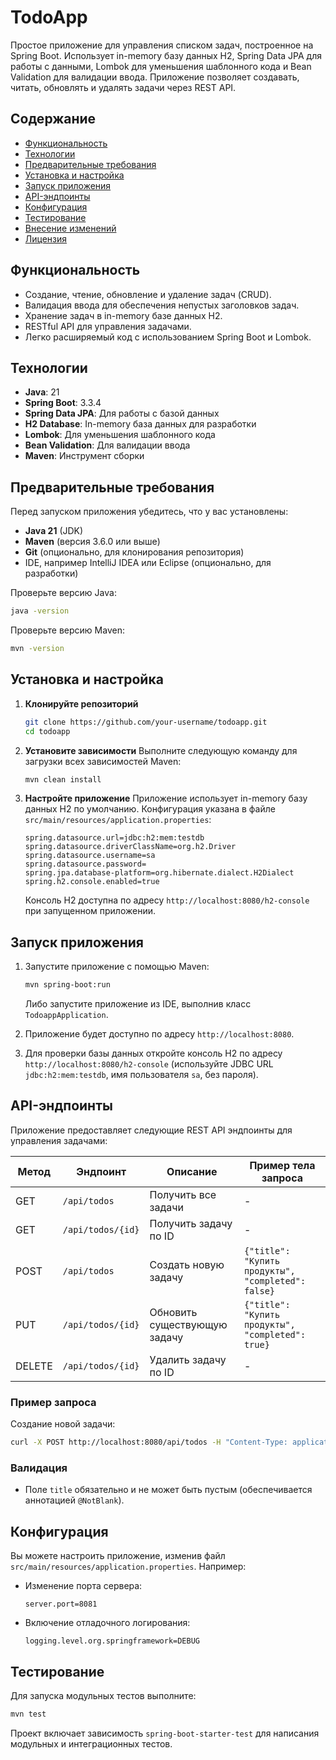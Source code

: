 # TodoApp

Простое приложение для управления списком задач, построенное на Spring Boot. Использует in-memory базу данных H2, Spring Data JPA для работы с данными, Lombok для уменьшения шаблонного кода и Bean Validation для валидации ввода. Приложение позволяет создавать, читать, обновлять и удалять задачи через REST API.

## Содержание
- [Функциональность](#функциональность)
- [Технологии](#технологии)
- [Предварительные требования](#предварительные-требования)
- [Установка и настройка](#установка-и-настройка)
- [Запуск приложения](#запуск-приложения)
- [API-эндпоинты](#api-эндпоинты)
- [Конфигурация](#конфигурация)
- [Тестирование](#тестирование)
- [Внесение изменений](#внесение-изменений)
- [Лицензия](#лицензия)

## Функциональность
- Создание, чтение, обновление и удаление задач (CRUD).
- Валидация ввода для обеспечения непустых заголовков задач.
- Хранение задач в in-memory базе данных H2.
- RESTful API для управления задачами.
- Легко расширяемый код с использованием Spring Boot и Lombok.

## Технологии
- **Java**: 21
- **Spring Boot**: 3.3.4
- **Spring Data JPA**: Для работы с базой данных
- **H2 Database**: In-memory база данных для разработки
- **Lombok**: Для уменьшения шаблонного кода
- **Bean Validation**: Для валидации ввода
- **Maven**: Инструмент сборки

## Предварительные требования
Перед запуском приложения убедитесь, что у вас установлены:
- **Java 21** (JDK)
- **Maven** (версия 3.6.0 или выше)
- **Git** (опционально, для клонирования репозитория)
- IDE, например IntelliJ IDEA или Eclipse (опционально, для разработки)

Проверьте версию Java:
```bash
java -version
```
Проверьте версию Maven:
```bash
mvn -version
```

## Установка и настройка
1. **Клонируйте репозиторий**
   ```bash
   git clone https://github.com/your-username/todoapp.git
   cd todoapp
   ```

2. **Установите зависимости**
   Выполните следующую команду для загрузки всех зависимостей Maven:
   ```bash
   mvn clean install
   ```

3. **Настройте приложение**
   Приложение использует in-memory базу данных H2 по умолчанию. Конфигурация указана в файле `src/main/resources/application.properties`:
   ```properties
   spring.datasource.url=jdbc:h2:mem:testdb
   spring.datasource.driverClassName=org.h2.Driver
   spring.datasource.username=sa
   spring.datasource.password=
   spring.jpa.database-platform=org.hibernate.dialect.H2Dialect
   spring.h2.console.enabled=true
   ```
   Консоль H2 доступна по адресу `http://localhost:8080/h2-console` при запущенном приложении.

## Запуск приложения
1. Запустите приложение с помощью Maven:
   ```bash
   mvn spring-boot:run
   ```
   Либо запустите приложение из IDE, выполнив класс `TodoappApplication`.

2. Приложение будет доступно по адресу `http://localhost:8080`.

3. Для проверки базы данных откройте консоль H2 по адресу `http://localhost:8080/h2-console` (используйте JDBC URL `jdbc:h2:mem:testdb`, имя пользователя `sa`, без пароля).

## API-эндпоинты
Приложение предоставляет следующие REST API эндпоинты для управления задачами:

| Метод  | Эндпоинт             | Описание                        | Пример тела запроса                     |
|--------|----------------------|---------------------------------|-----------------------------------------|
| GET    | `/api/todos`         | Получить все задачи             | -                                       |
| GET    | `/api/todos/{id}`    | Получить задачу по ID           | -                                       |
| POST   | `/api/todos`         | Создать новую задачу            | `{"title": "Купить продукты", "completed": false}` |
| PUT    | `/api/todos/{id}`    | Обновить существующую задачу    | `{"title": "Купить продукты", "completed": true}` |
| DELETE | `/api/todos/{id}`    | Удалить задачу по ID            | -                                       |

### Пример запроса
Создание новой задачи:
```bash
curl -X POST http://localhost:8080/api/todos -H "Content-Type: application/json" -d '{"title": "Купить продукты", "completed": false}'
```

### Валидация
- Поле `title` обязательно и не может быть пустым (обеспечивается аннотацией `@NotBlank`).

## Конфигурация
Вы можете настроить приложение, изменив файл `src/main/resources/application.properties`. Например:
- Изменение порта сервера:
  ```properties
  server.port=8081
  ```
- Включение отладочного логирования:
  ```properties
  logging.level.org.springframework=DEBUG
  ```

## Тестирование
Для запуска модульных тестов выполните:
```bash
mvn test
```
Проект включает зависимость `spring-boot-starter-test` для написания модульных и интеграционных тестов.
